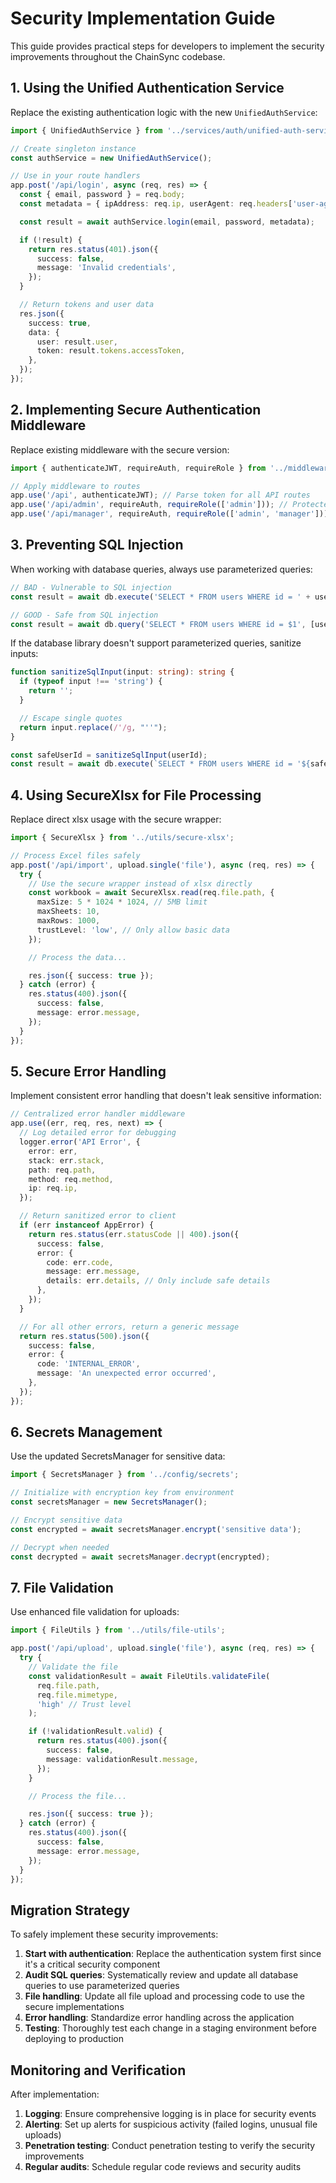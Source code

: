 # Security Implementation Guide

This guide provides practical steps for developers to implement the security improvements throughout the ChainSync codebase.

## 1. Using the Unified Authentication Service

Replace the existing authentication logic with the new `UnifiedAuthService`:

```typescript
import { UnifiedAuthService } from '../services/auth/unified-auth-service';

// Create singleton instance
const authService = new UnifiedAuthService();

// Use in your route handlers
app.post('/api/login', async (req, res) => {
  const { email, password } = req.body;
  const metadata = { ipAddress: req.ip, userAgent: req.headers['user-agent'] };

  const result = await authService.login(email, password, metadata);

  if (!result) {
    return res.status(401).json({
      success: false,
      message: 'Invalid credentials',
    });
  }

  // Return tokens and user data
  res.json({
    success: true,
    data: {
      user: result.user,
      token: result.tokens.accessToken,
    },
  });
});
```

## 2. Implementing Secure Authentication Middleware

Replace existing middleware with the secure version:

```typescript
import { authenticateJWT, requireAuth, requireRole } from '../middleware/secure-auth';

// Apply middleware to routes
app.use('/api', authenticateJWT); // Parse token for all API routes
app.use('/api/admin', requireAuth, requireRole(['admin'])); // Protected admin routes
app.use('/api/manager', requireAuth, requireRole(['admin', 'manager'])); // Protected manager routes
```

## 3. Preventing SQL Injection

When working with database queries, always use parameterized queries:

```typescript
// BAD - Vulnerable to SQL injection
const result = await db.execute('SELECT * FROM users WHERE id = ' + userId);

// GOOD - Safe from SQL injection
const result = await db.query('SELECT * FROM users WHERE id = $1', [userId]);
```

If the database library doesn't support parameterized queries, sanitize inputs:

```typescript
function sanitizeSqlInput(input: string): string {
  if (typeof input !== 'string') {
    return '';
  }

  // Escape single quotes
  return input.replace(/'/g, "''");
}

const safeUserId = sanitizeSqlInput(userId);
const result = await db.execute(`SELECT * FROM users WHERE id = '${safeUserId}'`);
```

## 4. Using SecureXlsx for File Processing

Replace direct xlsx usage with the secure wrapper:

```typescript
import { SecureXlsx } from '../utils/secure-xlsx';

// Process Excel files safely
app.post('/api/import', upload.single('file'), async (req, res) => {
  try {
    // Use the secure wrapper instead of xlsx directly
    const workbook = await SecureXlsx.read(req.file.path, {
      maxSize: 5 * 1024 * 1024, // 5MB limit
      maxSheets: 10,
      maxRows: 1000,
      trustLevel: 'low', // Only allow basic data
    });

    // Process the data...

    res.json({ success: true });
  } catch (error) {
    res.status(400).json({
      success: false,
      message: error.message,
    });
  }
});
```

## 5. Secure Error Handling

Implement consistent error handling that doesn't leak sensitive information:

```typescript
// Centralized error handler middleware
app.use((err, req, res, next) => {
  // Log detailed error for debugging
  logger.error('API Error', {
    error: err,
    stack: err.stack,
    path: req.path,
    method: req.method,
    ip: req.ip,
  });

  // Return sanitized error to client
  if (err instanceof AppError) {
    return res.status(err.statusCode || 400).json({
      success: false,
      error: {
        code: err.code,
        message: err.message,
        details: err.details, // Only include safe details
      },
    });
  }

  // For all other errors, return a generic message
  return res.status(500).json({
    success: false,
    error: {
      code: 'INTERNAL_ERROR',
      message: 'An unexpected error occurred',
    },
  });
});
```

## 6. Secrets Management

Use the updated SecretsManager for sensitive data:

```typescript
import { SecretsManager } from '../config/secrets';

// Initialize with encryption key from environment
const secretsManager = new SecretsManager();

// Encrypt sensitive data
const encrypted = await secretsManager.encrypt('sensitive data');

// Decrypt when needed
const decrypted = await secretsManager.decrypt(encrypted);
```

## 7. File Validation

Use enhanced file validation for uploads:

```typescript
import { FileUtils } from '../utils/file-utils';

app.post('/api/upload', upload.single('file'), async (req, res) => {
  try {
    // Validate the file
    const validationResult = await FileUtils.validateFile(
      req.file.path,
      req.file.mimetype,
      'high' // Trust level
    );

    if (!validationResult.valid) {
      return res.status(400).json({
        success: false,
        message: validationResult.message,
      });
    }

    // Process the file...

    res.json({ success: true });
  } catch (error) {
    res.status(400).json({
      success: false,
      message: error.message,
    });
  }
});
```

## Migration Strategy

To safely implement these security improvements:

1. **Start with authentication**: Replace the authentication system first since it's a critical security component
2. **Audit SQL queries**: Systematically review and update all database queries to use parameterized queries
3. **File handling**: Update all file upload and processing code to use the secure implementations
4. **Error handling**: Standardize error handling across the application
5. **Testing**: Thoroughly test each change in a staging environment before deploying to production

## Monitoring and Verification

After implementation:

1. **Logging**: Ensure comprehensive logging is in place for security events
2. **Alerting**: Set up alerts for suspicious activity (failed logins, unusual file uploads)
3. **Penetration testing**: Conduct penetration testing to verify the security improvements
4. **Regular audits**: Schedule regular code reviews and security audits
